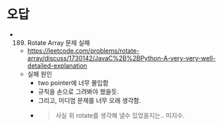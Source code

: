 # 오답

- 189. Rotate Array 문제 실패
  - https://leetcode.com/problems/rotate-array/discuss/1730142/JavaC%2B%2BPython-A-very-very-well-detailed-explanation
  - 실패 원인
    - two pointer에 너무 몰입함
    - 규칙을 손으로 그려봐야 했을듯.
    - 그리고, 미디엄 문제를 너무 오래 생각함. 
    - > 사실 위 rotate를 생각해 낼수 있었을지는.. 미지수.